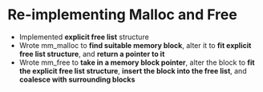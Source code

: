 # Re-implementing Malloc and Free
- Implemented __explicit free list__ structure
- Wrote mm_malloc to __find suitable memory block__, alter it to __fit explicit free list structure__, and __return a pointer to it__
- Wrote mm_free to __take in a memory block pointer__, alter the block to __fit the explicit free list structure__, __insert the block into the free list__, and __coalesce with surrounding blocks__
